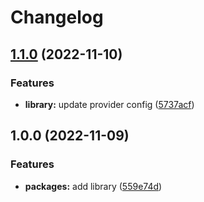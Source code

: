 # Changelog

## [1.1.0](https://github.com/pooltogether/v4-autotasks/compare/v4-autotasks-library-v1.0.0...v4-autotasks-library-v1.1.0) (2022-11-10)


### Features

* **library:** update provider config ([5737acf](https://github.com/pooltogether/v4-autotasks/commit/5737acf2fe99952c10ce582f88a4ef948a8ef589))

## 1.0.0 (2022-11-09)


### Features

* **packages:** add library ([559e74d](https://github.com/pooltogether/v4-autotasks/commit/559e74dfeb425530687bdb95df05348f4e3436ff))
